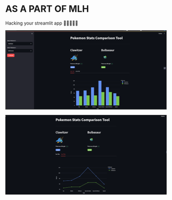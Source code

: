 # AS A PART OF MLH
Hacking your streamlit app 👨‍💻👩‍💻🥣

![Sample screenshots](sample_1.png)

![Sample 2](sample_2.png)
